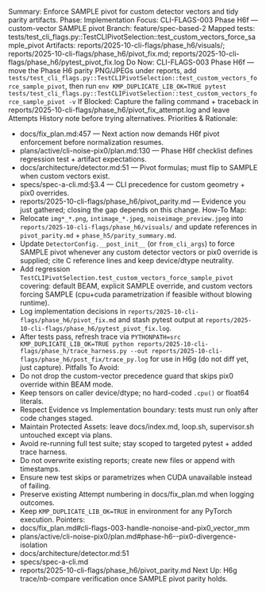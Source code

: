 Summary: Enforce SAMPLE pivot for custom detector vectors and tidy parity artifacts.
Phase: Implementation
Focus: CLI-FLAGS-003 Phase H6f — custom-vector SAMPLE pivot
Branch: feature/spec-based-2
Mapped tests: tests/test_cli_flags.py::TestCLIPivotSelection::test_custom_vectors_force_sample_pivot
Artifacts: reports/2025-10-cli-flags/phase_h6/visuals/; reports/2025-10-cli-flags/phase_h6/pivot_fix.md; reports/2025-10-cli-flags/phase_h6/pytest_pivot_fix.log
Do Now: CLI-FLAGS-003 Phase H6f — move the Phase H6 parity PNG/JPEGs under reports, add `tests/test_cli_flags.py::TestCLIPivotSelection::test_custom_vectors_force_sample_pivot`, then run `env KMP_DUPLICATE_LIB_OK=TRUE pytest tests/test_cli_flags.py::TestCLIPivotSelection::test_custom_vectors_force_sample_pivot -v`
If Blocked: Capture the failing command + traceback in reports/2025-10-cli-flags/phase_h6/pivot_fix_attempt.log and leave Attempts History note before trying alternatives.
Priorities & Rationale:
- docs/fix_plan.md:457 — Next action now demands H6f pivot enforcement before normalization resumes.
- plans/active/cli-noise-pix0/plan.md:130 — Phase H6f checklist defines regression test + artifact expectations.
- docs/architecture/detector.md:51 — Pivot formulas; must flip to SAMPLE when custom vectors exist.
- specs/spec-a-cli.md:§3.4 — CLI precedence for custom geometry + pix0 overrides.
- reports/2025-10-cli-flags/phase_h6/pivot_parity.md — Evidence you just gathered; closing the gap depends on this change.
How-To Map:
- Relocate `img*_*.png`, `intimage_*.jpeg`, `noiseimage_preview.jpeg` into `reports/2025-10-cli-flags/phase_h6/visuals/` and update references in `pivot_parity.md` + `phase_h5/parity_summary.md`.
- Update `DetectorConfig.__post_init__` (or `from_cli_args`) to force SAMPLE pivot whenever any custom detector vectors or pix0 override is supplied; cite C reference lines and keep device/dtype neutrality.
- Add regression `TestCLIPivotSelection.test_custom_vectors_force_sample_pivot` covering: default BEAM, explicit SAMPLE override, and custom vectors forcing SAMPLE (cpu+cuda parametrization if feasible without blowing runtime).
- Log implementation decisions in `reports/2025-10-cli-flags/phase_h6/pivot_fix.md` and stash pytest output at `reports/2025-10-cli-flags/phase_h6/pytest_pivot_fix.log`.
- After tests pass, refresh trace via `PYTHONPATH=src KMP_DUPLICATE_LIB_OK=TRUE python reports/2025-10-cli-flags/phase_h/trace_harness.py --out reports/2025-10-cli-flags/phase_h6/post_fix/trace_py.log` for use in H6g (do not diff yet, just capture).
Pitfalls To Avoid:
- Do not drop the custom-vector precedence guard that skips pix0 override within BEAM mode.
- Keep tensors on caller device/dtype; no hard-coded `.cpu()` or float64 literals.
- Respect Evidence vs Implementation boundary: tests must run only after code changes staged.
- Maintain Protected Assets: leave docs/index.md, loop.sh, supervisor.sh untouched except via plans.
- Avoid re-running full test suite; stay scoped to targeted pytest + added trace harness.
- Do not overwrite existing reports; create new files or append with timestamps.
- Ensure new test skips or parametrizes when CUDA unavailable instead of failing.
- Preserve existing Attempt numbering in docs/fix_plan.md when logging outcomes.
- Keep `KMP_DUPLICATE_LIB_OK=TRUE` in environment for any PyTorch execution.
Pointers:
- docs/fix_plan.md#cli-flags-003-handle-nonoise-and-pix0_vector_mm
- plans/active/cli-noise-pix0/plan.md#phase-h6--pix0-divergence-isolation
- docs/architecture/detector.md:51
- specs/spec-a-cli.md
- reports/2025-10-cli-flags/phase_h6/pivot_parity.md
Next Up: H6g trace/nb-compare verification once SAMPLE pivot parity holds.
